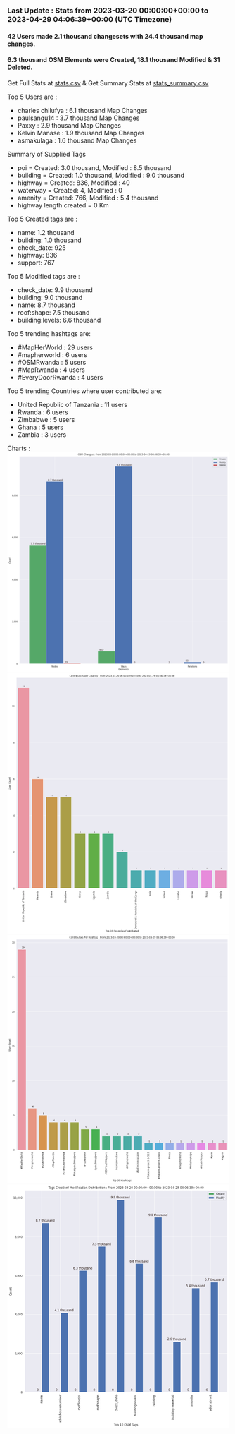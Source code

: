 ### Last Update : Stats from 2023-03-20 00:00:00+00:00 to 2023-04-29 04:06:39+00:00 (UTC Timezone)

#### 42 Users made 2.1 thousand changesets with 24.4 thousand map changes.
#### 6.3 thousand OSM Elements were Created, 18.1 thousand Modified & 31 Deleted.
Get Full Stats at [stats.csv](/stats/mapherworld/Daily/stats.csv)
 & Get Summary Stats at [stats_summary.csv](/stats/mapherworld/Daily/stats_summary.csv)

Top 5 Users are : 
- charles chilufya : 6.1 thousand Map Changes
- paulsangu14 : 3.7 thousand Map Changes
- Paxxy : 2.9 thousand Map Changes
- Kelvin Manase : 1.9 thousand Map Changes
- asmakulaga : 1.6 thousand Map Changes

Summary of Supplied Tags
- poi = Created: 3.0 thousand, Modified : 8.5 thousand
- building = Created: 1.0 thousand, Modified : 9.0 thousand
- highway = Created: 836, Modified : 40
- waterway = Created: 4, Modified : 0
- amenity = Created: 766, Modified : 5.4 thousand
- highway length created = 0 Km


Top 5 Created tags are :
- name: 1.2 thousand
- building: 1.0 thousand
- check_date: 925
- highway: 836
- support: 767


Top 5 Modified tags are :
- check_date: 9.9 thousand
- building: 9.0 thousand
- name: 8.7 thousand
- roof:shape: 7.5 thousand
- building:levels: 6.6 thousand


Top 5 trending hashtags are:
- #MapHerWorld : 29 users
- #mapherworld : 6 users
- #OSMRwanda : 5 users
- #MapRwanda : 4 users
- #EveryDoorRwanda : 4 users


Top 5 trending Countries where user contributed are:
- United Republic of Tanzania : 11 users
- Rwanda : 6 users
- Zimbabwe : 5 users
- Ghana : 5 users
- Zambia : 3 users


 Charts : 
![Alt text](./stats_osm_changes.png) 
![Alt text](./stats_users_per_country.png) 
![Alt text](./stats_users_per_hashtag.png) 
![Alt text](./stats_tags.png) 
